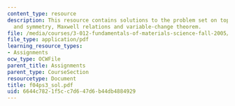 ```yaml
---
content_type: resource
description: This resource contains solutions to the problem set on topics like lattices
  and symmetry, Maxwell relations and variable-change theorem.
file: /media/courses/3-012-fundamentals-of-materials-science-fall-2005/6644c7821f5cc7d647d6b44db4884929_f04ps3_sol.pdf
file_type: application/pdf
learning_resource_types:
- Assignments
ocw_type: OCWFile
parent_title: Assignments
parent_type: CourseSection
resourcetype: Document
title: f04ps3_sol.pdf
uid: 6644c782-1f5c-c7d6-47d6-b44db4884929
---
```

